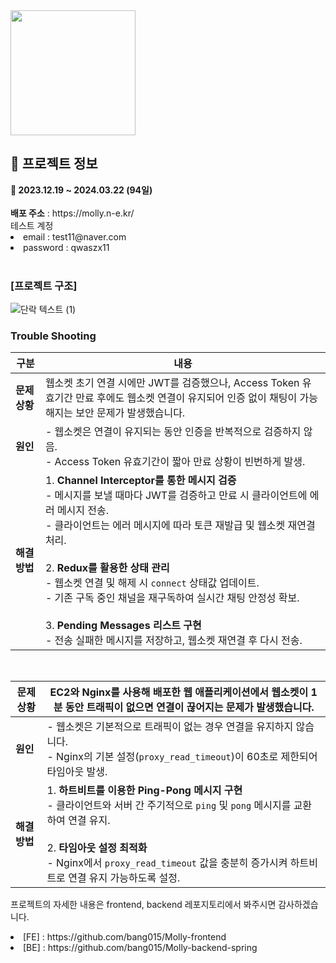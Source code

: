 <img src="https://github.com/Jeongseonil/anesi/assets/137017329/53034a7c-d92b-4d0a-a415-de4e158e983c"  width="200"/>
<h2>🔎 프로젝트 정보</h2>
<div><b>📆 2023.12.19 ~ 2024.03.22 (94일)</b></div>
<br>
<div><b>배포 주소</b> : https://molly.n-e.kr/</div>
<ui>테스트 계정
 <li>email : test11@naver.com</li>
<li>password : qwaszx11</li>
</ui>
<br>

### [프로젝트 구조]

![단락 텍스트 (1)](https://github.com/user-attachments/assets/22576f96-c398-4738-a69f-816bf067de00)

### Trouble Shooting
| **구분**         | **내용** 
|-------------------|---------------------------------------------------------------------------------------------------------------------------------------------------------|
| **문제 상황**    | 웹소켓 초기 연결 시에만 JWT를 검증했으나, Access Token 유효기간 만료 후에도 웹소켓 연결이 유지되어 인증 없이 채팅이 가능해지는 보안 문제가 발생했습니다.   |
| **원인**         | - 웹소켓은 연결이 유지되는 동안 인증을 반복적으로 검증하지 않음. <br> - Access Token 유효기간이 짧아 만료 상황이 빈번하게 발생.                        |
| **해결 방법**    | 1. **Channel Interceptor를 통한 메시지 검증** <br> - 메시지를 보낼 때마다 JWT를 검증하고 만료 시 클라이언트에 에러 메시지 전송. <br> - 클라이언트는 에러 메시지에 따라 토큰 재발급 및 웹소켓 재연결 처리. <br> <br> 2. **Redux를 활용한 상태 관리** <br> - 웹소켓 연결 및 해제 시 `connect` 상태값 업데이트. <br> - 기존 구독 중인 채널을 재구독하여 실시간 채팅 안정성 확보. <br> <br> 3. **Pending Messages 리스트 구현** <br> - 전송 실패한 메시지를 저장하고, 웹소켓 재연결 후 다시 전송. |
<br>

| **문제 상황**    | EC2와 Nginx를 사용해 배포한 웹 애플리케이션에서 **웹소켓이 1분 동안 트래픽이 없으면 연결이 끊어지는 문제**가 발생했습니다.                |
|-------------------|-----------------------------------------------------------------------------------------------------------------------------------------|
| **원인**         | - 웹소켓은 기본적으로 트래픽이 없는 경우 연결을 유지하지 않습니다. <br> - Nginx의 기본 설정(`proxy_read_timeout`)이 60초로 제한되어 타임아웃 발생. |
| **해결 방법**    | 1. **하트비트를 이용한 Ping-Pong 메시지 구현** <br> - 클라이언트와 서버 간 주기적으로 `ping` 및 `pong` 메시지를 교환하여 연결 유지. <br> <br> 2. **타임아웃 설정 최적화** <br> - Nginx에서 `proxy_read_timeout` 값을 충분히 증가시켜 하트비트로 연결 유지 가능하도록 설정.                     |

프로젝트의 자세한 내용은 frontend, backend 레포지토리에서 봐주시면 감사하겠습니다.
<li>
    [FE] : https://github.com/bang015/Molly-frontend
</li>
<li>
    [BE] : https://github.com/bang015/Molly-backend-spring
</li>
<br>
